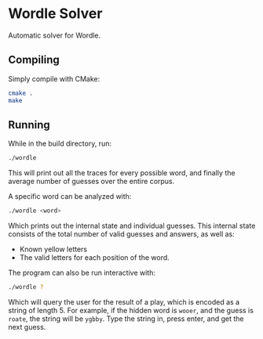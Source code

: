 # Wordle Solver

Automatic solver for Wordle.

## Compiling
Simply compile with CMake:
```sh
cmake .
make
```

## Running
While in the build directory, run:
```sh
./wordle
```
This will print out all the traces for every possible word, and finally the average number of guesses over the entire corpus.

A specific word can be analyzed with:
```sh
./wordle <word>
```
Which prints out the internal state and individual guesses.
This internal state consists of the total number of valid guesses and answers, as well as:
- Known yellow letters
- The valid letters for each position of the word.

The program can also be run interactive with:
```sh
./wordle ?
```
Which will query the user for the result of a play, which is encoded as a string of length 5.
For example, if the hidden word is `wooer`, and the guess is `roate`, the string will be `ygbby`.
Type the string in, press enter, and get the next guess.
